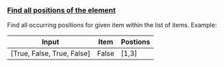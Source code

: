 ### <ins>Find all positions of the element</ins>

Find all occurring positions for given item within the list of items. Example:

|Input                      | Item  | Postions |
|---------------------------|-------|----------|
|[True, False, True, False] | False | [1,3]    |
